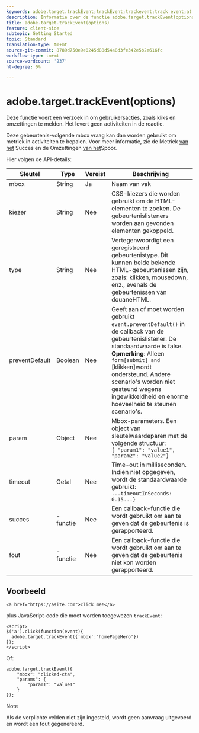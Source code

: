 ```yaml
---
keywords: adobe.target.trackEvent;trackEvent;trackevent;track event;at.js;functions;function;preventDefault;preventdefault;prevent default
description: Informatie over de functie adobe.target.trackEvent(options) voor de JavaScript-bibliotheek van Adobe Target at.js.
title: adobe.target.trackEvent(options)
feature: client-side
subtopic: Getting Started
topic: Standard
translation-type: tm+mt
source-git-commit: 8789d750e9e0245d88d54a8d3fe342e5b2e616fc
workflow-type: tm+mt
source-wordcount: '237'
ht-degree: 0%

---
```



# adobe.target.trackEvent(options)

Deze functie voert een verzoek in om gebruikersacties, zoals kliks en omzettingen te melden. Het levert geen activiteiten in de reactie.

Deze gebeurtenis-volgende mbox vraag kan dan worden gebruikt om metriek in activiteiten te bepalen. Voor meer informatie, zie de Metriek [van het](../../c-activities/r-success-metrics/success-metrics.md#reference_D011575C85DA48E989A244593D9B9924) Succes en de Omzettingen [van het](../../c-implementing-target/c-implementing-target-for-client-side-web/how-to-deployatjs/implementing-target-without-a-tag-manager.md#task_E85D2F64FEB84201A594F2288FABF053)Spoor.

Hier volgen de API-details:

| Sleutel | Type | Vereist | Beschrijving |
|--- |--- |--- |--- |
| mbox | String | Ja | Naam van vak |
| kiezer | String | Nee | CSS-kiezers die worden gebruikt om de HTML-elementen te zoeken. De gebeurtenislisteners worden aan gevonden elementen gekoppeld. |
| type | String | Nee | Vertegenwoordigt een geregistreerd gebeurtenistype. Dit kunnen beide bekende HTML-gebeurtenissen zijn, zoals: klikken, mousedown, enz., evenals de gebeurtenissen van douaneHTML. |
| preventDefault | Boolean | Nee | Geeft aan of moet worden gebruikt `event.preventDefault()` in de callback van de gebeurtenislistener. De standaardwaarde is false.<br>**Opmerking**: Alleen `form[submit] and `[klikken]wordt ondersteund. Andere scenario&#39;s worden niet gesteund wegens ingewikkeldheid en enorme hoeveelheid te steunen scenario&#39;s. |
| param | Object | Nee | Mbox-parameters. Een object van sleutelwaardeparen met de volgende structuur:<br>`{ "param1": "value1", "param2": "value2"}` |
| timeout | Getal | Nee | Time-out in milliseconden.<br>Indien niet opgegeven, wordt de standaardwaarde gebruikt:<br>`...timeoutInSeconds: 0.15...}` |
| succes | -functie | Nee | Een callback-functie die wordt gebruikt om aan te geven dat de gebeurtenis is gerapporteerd. |
| fout | -functie | Nee | Een callback-functie die wordt gebruikt om aan te geven dat de gebeurtenis niet kon worden gerapporteerd. |

## Voorbeeld

```
<a href="https://asite.com">click me!</a> 
```

plus JavaScript-code die moet worden toegewezen `trackEvent`:

```
<script> 
$('a').click(function(event){ 
  adobe.target.trackEvent({'mbox':'homePageHero'}) 
}); 
</script> 
```

Of:

```
adobe.target.trackEvent({ 
    "mbox": "clicked-cta", 
    "params": { 
        "param1": "value1" 
    } 
});
```

>[!NOTE]
>
>Als de verplichte velden niet zijn ingesteld, wordt geen aanvraag uitgevoerd en wordt een fout gegenereerd.